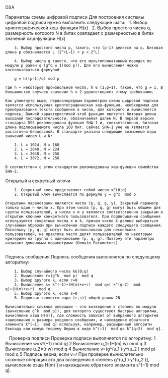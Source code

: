 DSA

Параметры схемы цифровой подписи
	Для построения системы цифровой подписи нужно выполнить следующие шаги:
 
		1. Выбор криптографической хеш-функции H(x)
		 
		2. Выбор простого числа q, размерность которого N в битах совпадает с размерностью в битах значений хэш-функции H(x)

		3. Выбор простого числа p, такого, что (p-1) делится на q. Битовая длина p обозначается L (2^(L−1) < p < 2^L)

		4. Выбор числа g такого, что его мультипликативный порядок по модулю p равен q (g^q ≡ 1(mod p)). Для его вычисления можно воспользоваться формулой

		g = h((p−1)/q) mod p
	 
	где h — некоторое произвольное число, h ∈ (1;p−1), такое, что g ≠ 1. В большинстве случаев значение h = 2 удовлетворяет этому требованию.
	 
	Как упомянуто выше, первоочередным параметром схемы цифровой подписи является используемая криптографическая хеш-функция, необходимая для преобразования текста сообщения в число, для которого и вычисляется подпись. Важной характеристикой этой функции является битовая длина выходной последовательности, обозначаемая далее N. В первой версии стандарта DSS рекомендована функция SHA-1 и, соответственно, битовая длина подписываемого числа 160 бит. Сейчас SHA-1 уже не является достаточно безопасной. В стандарте указаны следующие возможные пары значений чисел L и N:

		1. L = 1024, N = 160
		2. L = 2048, N = 224
		3. L = 2048, N = 256
		4. L = 3072, N = 256

	В соответствии с этим стандартом рекомендованы хеш-функции семейства SHA-2.


Открытый и секретный ключи

		1. Секретный ключ представляет собой число x∈(0;q)
		2. Открытый ключ вычисляется по формуле y = g^x  mod p
	 
	Открытыми параметрами являются числа (p, q, g, y). Закрытый параметр только один — число x. При этом числа (p, q, g) могут быть общими для группы пользователей, а числа x и y являются соответственно закрытым и открытым ключами конкретного пользователя. При подписывании сообщения используются секретные числа x и k, причем число k должно выбираться случайным образом при вычислении подписи каждого следующего сообщения.
	Поскольку (p, q, g) могут быть использованы для нескольких пользователей, на практике часто делят пользователей по некоторым критериям на группы с одинаковыми (p, q, g). Поэтому эти параметры называют доменными параметрами (Domain Parameters).
	 

Подпись сообщения
	Подпись сообщения выполняется по следующему алгоритму:

		1. Выбор случайного числа k∈(0;q)
		2. Вычисление r=(g^k  mod p)  mod q
		3. Выбор другого k, если r=0
		4. Вычисление s= k^(−1)∙(H(m)+x∙r)  mod q=( k^(q−2)  mod q)∙(H(m)+x∙r)  mod q
		5. Выбор другого k, если s=0
		6. Подписью является пара (r,s)⁆ общей длины 2N

	Вычислительно сложные операции - это возведение в степень по модулю (вычисление g^k  mod p⁆), для которого существуют быстрые алгоритмы, вычисление хэша H(m)⁆, где сложность зависит от выбранного алгоритма хэширования и размера входного сообщения, и нахождение обратного элемента k^(−1)  mod q⁆ используя, например, расширенный алгоритм Евклида или малую теорему Ферма в виде k^(−1)  mod q= k^(q−2)  mod q⁆.
 
 Проверка подписи
	Проверка подписи выполняется по алгоритму:
	1 Вычисление w=s^(−1)  mod q⁆
	2 Вычисление  u_1=(H(m)∙w) mod q
	3 Вычисление  u_2=(r∙w) mod q
	4 Вычисление v=(g^(u_1 )∙y^(u_2 )  mod p)  mod q
	5 Подпись верна, если v=r
	При проверке вычислительно сложные операции это два возведения
	в степень g^(u_1 )∙y^(u_2 )⁆, вычисление хэша H(m) ⁆ и нахождение обратного
	элемента s^(−1)  mod q⁆.
